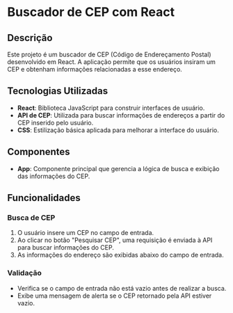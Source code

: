 # Buscador de CEP com React

## Descrição

Este projeto é um buscador de CEP (Código de Endereçamento Postal) desenvolvido em React. A aplicação permite que os usuários insiram um CEP e obtenham informações relacionadas a esse endereço.

## Tecnologias Utilizadas

- **React**: Biblioteca JavaScript para construir interfaces de usuário.
- **API de CEP**: Utilizada para buscar informações de endereços a partir do CEP inserido pelo usuário.
- **CSS**: Estilização básica aplicada para melhorar a interface do usuário.

## Componentes

- **App**: Componente principal que gerencia a lógica de busca e exibição das informações do CEP.

## Funcionalidades

### Busca de CEP

1. O usuário insere um CEP no campo de entrada.
2. Ao clicar no botão "Pesquisar CEP", uma requisição é enviada à API para buscar informações do CEP.
3. As informações do endereço são exibidas abaixo do campo de entrada.

### Validação

- Verifica se o campo de entrada não está vazio antes de realizar a busca.
- Exibe uma mensagem de alerta se o CEP retornado pela API estiver vazio.
